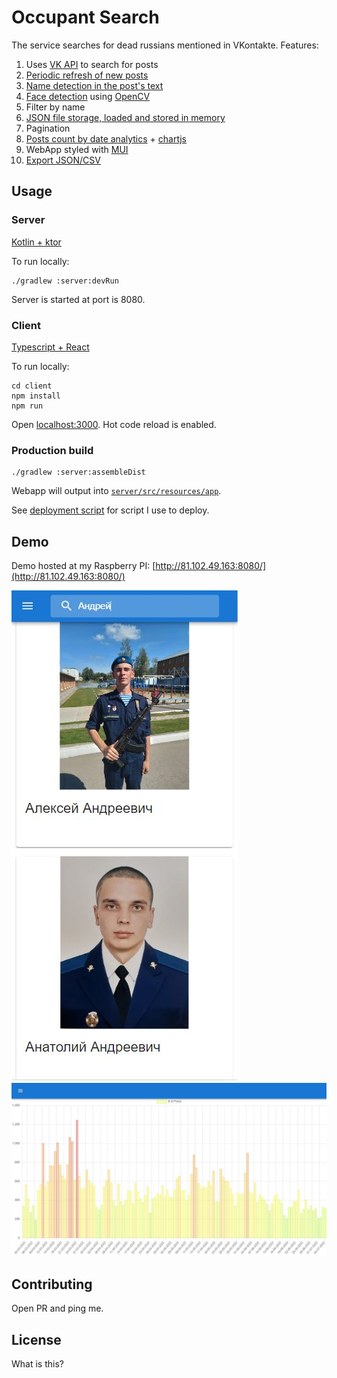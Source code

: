 # Occupant Search

The service searches for dead russians mentioned in VKontakte. Features:
1. Uses [VK API](https://github.com/VKCOM/vk-java-sdk) to search for posts
2. [Periodic refresh of new posts](kotlin/com/occupantsearch/update/UpdateController.kt)
3. [Name detection in the post's text](kotlin/com/occupantsearch/person/PersonTextSearcher.kt)
4. [Face detection](kotlin/com/occupantsearch/image) using [OpenCV](https://opencv.org/)
5. Filter by name
6. [JSON file storage, loaded and stored in memory](kotlin/com/occupantsearch/db)
7. Pagination
8. [Posts count by date analytics](kotlin/com/occupantsearch/analytics/AnalyticsController.kt) + [chartjs](https://www.chartjs.org/)
9. WebApp styled with [MUI](https://mui.com/)
10. [Export JSON/CSV](kotlin/com/occupantsearch/export/ExportController.kt)

## Usage

### Server
[Kotlin + ktor](server)

To run locally:
```
./gradlew :server:devRun
```
Server is started at port is 8080.

### Client
[Typescript + React](client)

To run locally:
```
cd client
npm install
npm run
```
Open [localhost:3000](localhost:3000). Hot code reload is enabled.

### Production build
```
./gradlew :server:assembleDist
```
Webapp will output into [`server/src/resources/app`](client/.env).

See [deployment script](deployment/deploy.sh) for script I use to deploy.

## Demo
Demo hosted at my Raspberry PI: [http://81.102.49.163:8080/](http://81.102.49.163:8080/)

![Demo](demo/image1.jpg)
![Demo](demo/image2.jpg)

## Contributing

Open PR and ping me.

## License
What is this?